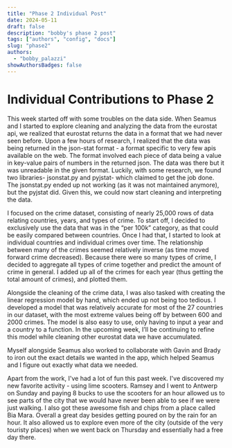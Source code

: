 ```yaml
---
title: "Phase 2 Individual Post"
date: 2024-05-11
draft: false
description: "bobby's phase 2 post"
tags: ["authors", "config", "docs"]
slug: "phase2"
authors:
  - "bobby_palazzi"
showAuthorsBadges: false
---
```


# Individual Contributions to Phase 2

This week started off with some troubles on the data side. When Seamus and I started to explore cleaning and analyzing the data from the eurostat api, we realized that eurostat returns the data in a format that we had never seen before. Upon a few hours of research, I realized that the data was being returned in the json-stat format -  a format specific to very few apis available on the web. The format involved each piece of data being a value in key-value pairs of numbers in the returned json. The data was there but it was unreadable in the given format. Luckily, with some research, we found two libraries- jsonstat.py and pyjstat- which claimed to get the job done. The jsonstat.py ended up not working (as it was not maintained anymore), but the pyjstat did. Given this, we could now start cleaning and interpreting the data.

I focused on the crime dataset, consisting of nearly 25,000 rows of data relating countries, years, and types of crime. To start off, I decided to exclusively use the data that was in the “per 100k” category, as that could be easily compared between countries. Once I had that, I started to look at individual countries and individual crimes over time. The relationship between many of the crimes seemed relatively inverse (as time moved forward crime decreased). Because there were so many types of crime, I decided to aggregate all types of crime together and predict the amount of crime in general. I added up all of the crimes for each year (thus getting the total amount of crimes), and plotted them. 

Alongside the cleaning of the crime data, I was also tasked with creating the linear regression model by hand, which ended up not being too tedious. I developed a model that was relatively accurate for most of the 27 countries in our dataset, with the most extreme values being off by between 600 and 2000 crimes. The model is also easy to use, only having to input a year and a country to a function. In the upcoming week, I’ll be continuing to refine this model while cleaning other eurostat data we have accumulated.

Myself alongside Seamus also worked to collaborate with Gavin and Brady to iron out the exact details we wanted in the app, which helped Seamus and I figure out exactly what data we needed.

Apart from the work, I've had a lot of fun this past week. I've discovered my new favorite activity - using lime scooters. Ramsey and I went to Antwerp on Sunday and paying 8 bucks to use the scooters for an hour allowed us to see parts of the city that we would have never been able to see if we were just walking. I also got these awesome fish and chips from a place called Bia Mara. Overall a great day besides getting poured on by the rain for an hour. It also allowed us to explore even more of the city (outside of the very touristy places) when we went back on Thursday and essentially had a free day there. 
